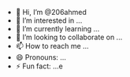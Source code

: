 - 👋 Hi, I’m @206ahmed
- 👀 I’m interested in ...
- 🌱 I’m currently learning ...
- 💞️ I’m looking to collaborate on ...
- 📫 How to reach me ...
- 😄 Pronouns: ...
- ⚡ Fun fact: ...e

<!---
206ahmed/206ahmed is a ✨ special ✨ repository because its `README.md` (this file) appears on your GitHub profile.
You can click the Preview link to take a look at your changes.
--->
